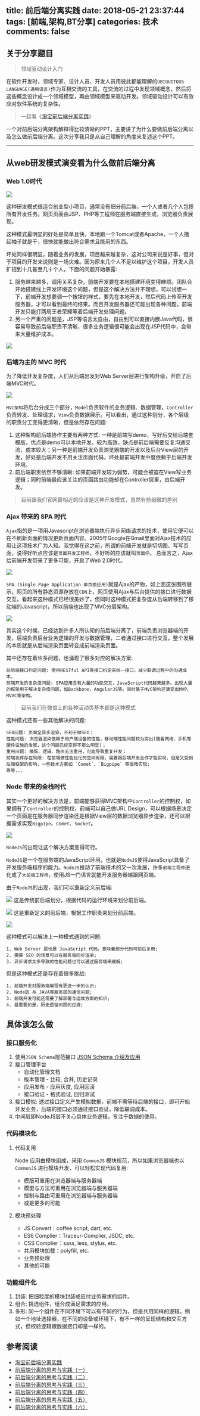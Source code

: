title: 前后端分离实践
date: 2018-05-21 23:37:44
tags: [前端,架构,BT分享]
categories: 技术
comments: false
---

## 关于分享题目

> 领域驱动设计入门

在软件开发时，领域专家、设计人员、开发人员用彼此都能理解的`UBIQUITOUS LANGUAGE(通用语言)`作为互相交流的工具，在交流的过程中发现领域概念，然后将这些概念设计成一个领域模型，再由领域模型来驱动开发。领域驱动设计可以有效应对软件系统的复杂性。

> 一起看《[淘宝前后端分离实践](http://2014.jsconf.cn/slides/herman-taobaoweb/#/)》

一个对前后端分离架构解释得比较清晰的PPT，主要讲了为什么要做前后端分离以及怎么做前后端分离。这次分享我只是从自己理解的角度来复述这个PPT。

------

## 从web研发模式演变看为什么做前后端分离

### Web 1.0时代
![](http://cdn.jsblog.site/15268833538629.jpg)

这种研发模式很适合创业型小项目，通常没有细分前后端，一个人或者几个人包揽所有开发任务。网页页面由JSP、PHP等工程师在服务端直接生成，浏览器负责展现。

这种模式最明显的好处是简单且快，本地跑一个Tomcat或者Apache，一个人撸起袖子就是干，很快就能做出符合需求且能用的东西。

坏处同样很明显，随着业务的发展，项目越来越复杂，这对公司来说是好事，但对于项目的开发来说则是一场灾难。因为原来几个人不足以维护这个项目，开发人员扩招到十几甚至几十个人，下面的问题开始暴露:

1. 服务越来越多，调用关系复杂，前端开发要在本地搭建环境变得麻烦。团队会开始搭建线上开发环境这个问题，但是这个解决方法并不理想，可以试想一下，前端开发想要调一个按钮的样式，要先在本地开发，然后代码上传至开发服务器，才可以看到最终的结果。而且开发服务器还可能出现各种问题，前端开发只能打两局王者荣耀等着后端开发处理问题。
2. 另一个严重的问题是，JSP等语言太自由，自由到可以直接内嵌Java代码，很容易导致前后端职责不清晰，很多业务逻辑很可能会出现在JSP代码中，会带来大量维护成本。


![](http://cdn.jsblog.site/15268849595355.jpg)

### 后端为主的 MVC 时代
为了降低开发复杂度，人们从后端出发对Web Server层进行架构升级，开启了后端MVC时代。

![](http://cdn.jsblog.site/15268852141152.jpg)

`MVC架构`将后台分成三个部分，`Model`负责软件的业务逻辑、数据管理，`Controller`负责转发、处理请求，`View`负责数据展示。可以看出，通过这种划分，各个层级的职责分工变得更清晰，但是依然存在问题:

1. 这种架构前后端协作主要有两种方式: 一种是前端写demo，写好后交给后端套模版，优点是demo可以本地开发、较为高效，缺点是前后端需要反复沟通交流，成本较大；另一种是前端开发负责浏览器端的开发以及后台View层的开发，好处是后端开发不用关注页面代码，坏处是前端开发中度依赖于后端开发环境。
2. 前后端职责依然不够清晰: 如果前端开发较为弱势，可能会被迫在View写业务逻辑；同时前端最应该关注的页面路由功能却在Controller层里，由后端开发。

> 目前跟我们官网最相近的应该是这种开发模式，虽然有些细微的差别

### Ajax 带来的 SPA 时代
`Ajax`指的是一项用Javascript在浏览器端执行异步网络请求的技术，使用它便可以在不刷新页面的情况更新页面内容。2005年Google在Gmail里面对Ajax技术的应用让这项技术广为人知。我觉得在这之前，所谓的前端开发就是切切图、写写页面，说得好听点应该是`页面开发工程师`，不好听的应该就叫`页面仔`。
总而言之，Ajax给前端开发带来了更多可能，开启了Web 2.0时代。

![](http://cdn.jsblog.site/15268875566214.jpg)

`SPA (Single Page Application 单页面应用)`就是Ajax的产物，如上面这张图所展示，网页的所有静态资源存放在`CDN`上，网页使用Ajax与后台提供的接口进行数据交互。看起来这种模式已经很美妙了，但同时这种模式把复杂度从后端转移到了移动端的Javascript，所以前端也出现了MVC分层架构。

![](http://cdn.jsblog.site/15268882078705.jpg)

其实这个时候，已经达到许多人所认知的前后端分离了，前端负责浏览器端的开发，后端负责后台业务逻辑的开发与数据管理，二者通过接口进行交互。整个发展的本质就是从后端渲染页面转变成前端渲染页面。

其中还存在着许多问题，也涌现了很多对应的解决方案:

    前后端接口约定问题: 使用RESTful API等接口约定来统一接口，减少联调过程中的沟通成本。
    前端开发的复杂度问题: SPA应用含有大量的功能交互，JavaScript代码越来越多。出现大量的框架用于解决复杂度问题，如Backbone，AngularJS等。同时基于MVC架构还演变出MVP、MVVC等架构。

> 目前我们在微信上的各种活动页基本都是这种模式

这种模式还有一些其他解决的问题:

    SEO问题: 页面全异步渲染，不利于做SEO；
    性能问题: 浏览器渲染依赖于用户端设备的性能，移动端性能问题较为突出(随着网络、手机等硬件设施的发展，这个问题已经变得不那么明显)；
    重用问题: 模版、逻辑、路由无法重用，可能导致重复开发；
    前端发挥存在局限: 在前端做性能优化的空间有限，需要跟后端开发合作才能实现，但是又受到后端框架的影响，一些技术方案如 `Comet`、`Bigpipe` 等很难实现;
    等等...

### Node 带来的全栈时代
其实一个更好的解决方法是，前端能够获得MVC架构中`Controller`的控制权，如果拥有了`Controller`的控制权，前端可以自己做URL Design，可以根据场景决定一个页面是在服务器同步渲染还是根据View层的数据浏览器异步渲染，还可以根据需求实现`Bigpipe`、`Comet`、`Socket`。

![](http://cdn.jsblog.site/15268918113821.jpg)

`NodeJS`的出现让这个解决方案变得可行。

`NodeJS`是一个在服务端的JavaScript环境，也就是`NodeJS`使得JavaScript具备了开发服务端程序的能力。`NodeJS`推动了前端技术的又一次发展，许多`前端工程师`进化成了`大前端工程师`，使用JS一门语言就能开发服务器端跟网页端。

由于`NodeJS`的出现，我们可以重新定义前后端:

![](http://cdn.jsblog.site/15268915779213.jpg)
这是传统前后端划分，根据代码的运行环境来划分前后端。

![](http://cdn.jsblog.site/15268916262401.jpg)
这是重新定义的前后端，根据工作职责来划分前后端。

![](http://cdn.jsblog.site/15268922267634.jpg)

这种模式可以解决上一种模式遇到的问题:

    1. Web Server 层也是 JavaScript 代码，意味着部分代码可前后复用;
    2. 需要 SEO 的场景可以在服务端同步渲染;
    3. 异步请求太多导致的性能问题也可以通过服务端来缓解;

但是这种模式还是存在着很多挑战:

    1. 前端开发对服务端编程有更进一步的认识;
    2. Node层 与 JAVA等服务层的通信问题;
    3. 前端开发可能还需要了解部署与运维方面的知识;
    4. 最重要的是，历史遗留问题的过渡;

## 具体该怎么做

### 接口服务化
1. 使用`JSON Schema`规范接口 [JSON Schema 介绍及应用](http://imweb.io/topic/56b1b4bb5c49f9d377ed8ee9)
2. 接口管理平台
    - 自动化管理文档
    - 版本管理 - 比较, 合并, 历史记录
    - 应用发布 - 应用灰度, 应用回滚
    - 接口验证 - 格式验证, 回归测试
3. 接口模拟: 透过接口定义产生模拟数据，前端不需等待后端的接口，即可开始开发业务，后端的接口必须通过接口验证，降低联调成本。
4. 中间层即NodeJS层不关心具体业务逻辑，专注于数据的使用。

### 代码模块化

1. 代码复用

    Node 应用由模块组成，采用 `CommonJS` 模块规范，所以如果浏览器端也以 `CommonJS` 进行模块开发，可以轻松实现代码复用:
    - 模版可重用在浏览器端与服务器端
    - 模型与方法可重用在浏览器端与服务器端
    - 控制与路由可重用在浏览器端与服务器端
    - 或是更多的可能

2. 模块预处理
    - JS Convert：coffee script, dart, etc.
    - ES6 Complier：Traceur-Complier, JSDC, etc.
    - CSS Complier：sass, less, stylus, etc.
    - 共用模块加载：polyfill, etc.
    - 业务预处理
    - 其他的可能


### 功能组件化

1. 封装: 把细粒度的模块封装成应付业务需求的组件。
2. 组合: 挑选组件，组合成满足需求的应用。
3. 多形: 同一个组件在不同环境下可以有不同的行为，但是共用同样的逻辑。例如一个地址选择器，在不同的设备或环境下，有不一样的呈现结构和交互方式，但校验逻辑跟数据接口却是一样的。

## 参考阅读

- [淘宝前后端分离实践](http://2014.jsconf.cn/slides/herman-taobaoweb/#/)
- [前后端分离的思考与实践（一）](http://taobaofed.org/blog/2014/04/05/practice-of-separation-of-front-end-from-back-end/)
- [前后端分离的思考与实践（二）](http://taobaofed.org/blog/2014/04/05/practice-of-separation-of-front-end-from-back-end-2/)
- [前后端分离的思考与实践（三）](http://taobaofed.org/blog/2014/04/05/practice-of-separation-of-front-end-from-back-end-3/)
- [前后端分离的思考与实践（四）](http://taobaofed.org/blog/2014/04/05/practice-of-separation-of-front-end-from-back-end-4/)
- [前后端分离的思考与实践（五）](http://taobaofed.org/blog/2014/04/05/practice-of-separation-of-front-end-from-back-end-5/)
- [前后端分离的思考与实践（六）](http://taobaofed.org/blog/2014/04/05/practice-of-separation-of-front-end-from-back-end-6/)

